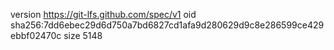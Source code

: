 version https://git-lfs.github.com/spec/v1
oid sha256:7dd6ebec29d6d750a7bd6827cd1afa9d280629d9c8e286599ce429ebbf02470c
size 5148
